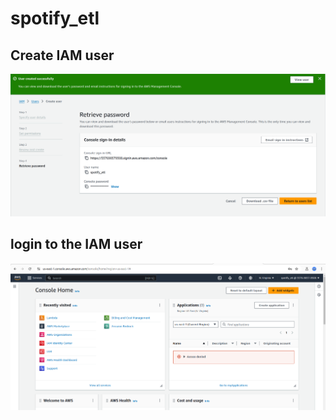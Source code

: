 # spotify_etl

## Create IAM user

![alt text](<Screenshot from 2024-10-26 09-44-03.png>)


## login to the IAM user

![alt text](<Screenshot from 2024-10-26 09-46-45.png>)